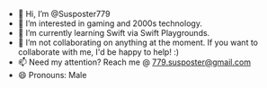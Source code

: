- 👋 Hi, I’m @Susposter779
- 👀 I’m interested in gaming and 2000s technology. 
- 🌱 I’m currently learning Swift via Swift Playgrounds. 
- 💞️ I’m not collaborating on anything at the moment. If you want to collaborate with me, I'd be happy to help! :) 
- 📫 Need my attention? Reach me @ 779.susposter@gmail.com
- 😄 Pronouns: Male

<!---
Susposter779/Susposter779 is a ✨ special ✨ repository because its `README.md` (this file) appears on your GitHub profile.
You can click the Preview link to take a look at your changes.
--->
